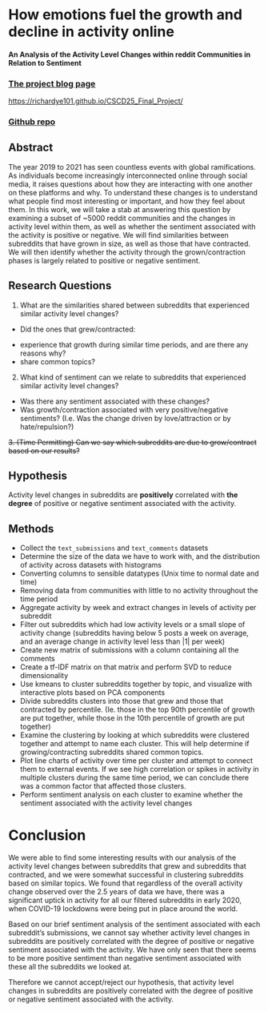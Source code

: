 # How emotions fuel the growth and decline in activity online
#### An Analysis of the Activity Level Changes within reddit Communities in Relation to Sentiment

### [The project blog page]("https://richardye101.github.io/CSCD25-Final-Project/")  
https://richardye101.github.io/CSCD25_Final_Project/

### [Github repo]("https://github.com/richardye101/CSCD25-Final-Project")

## Abstract
The year 2019 to 2021 has seen countless events with global ramifications. As individuals become increasingly interconnected online through social media, it raises questions about how they are interacting with one another on these platforms and why. To understand these changes is to understand what people find most interesting or important, and how they feel about them. In this work, we will take a stab at answering this question by examining a subset of ~5000 reddit communities and the changes in activity level within them, as well as whether the sentiment associated with the activity is positive or negative. We will find similarities between subreddits that have grown in size, as well as those that have contracted. We will then identify whether the activity through the grown/contraction phases is largely related to positive or negative sentiment.

## Research Questions
1. What are the similarities shared between subreddits that experienced similar activity level changes?  
  * Did the ones that grew/contracted:
  - experience that growth during similar time periods, and are there any reasons why?  
  - share common topics?
  2. What kind of sentiment can we relate to subreddits that experienced similar activity level changes?  
  * Was there any sentiment associated with these changes?  
  * Was growth/contraction associated with very positive/negative sentiments? (I.e. Was the change driven by love/attraction or by hate/repulsion?)  
  
~~3. (Time Permitting) Can we say which subreddits are due to grow/contract based on our results?~~
  
## Hypothesis
  Activity level changes in subreddits are **positively** correlated with **the degree** of positive or negative sentiment associated with the activity.

## Methods
- Collect the `text_submissions` and `text_comments` datasets
- Determine the size of the data we have to work with, and the distribution of activity across datasets with histograms
- Converting columns to sensible datatypes (Unix time to normal date and time)
- Removing data from communities with little to no activity throughout the time period
- Aggregate activity by week and extract changes in levels of activity per subreddit
- Filter out subreddits which had low activity levels or a small slope of activity change (subreddits having below 5 posts a week on average, and an average change in activity level less than |1| per week)
- Create new matrix of submissions with a column containing all the comments
- Create a tf-IDF matrix on that matrix and perform SVD to reduce dimensionality
- Use kmeans to cluster subreddits together by topic, and visualize with interactive plots based on PCA components
- Divide subreddits clusters into those that grew and those that contracted by percentile. (Ie. those in the top 90th percentile of growth are put together, while those in the 10th percentile of growth are put together)
- Examine the clustering by looking at which subreddits were clustered together and attempt to name each cluster. This will help determine if growing/contracting subreddits shared common topics.
- Plot line charts of activity over time per cluster and attempt to connect them to external events. If we see high correlation or spikes in activity in multiple clusters during the same time period, we can conclude there was a common factor that affected those clusters. 
- Perform sentiment analysis on each cluster to examine whether the sentiment associated with the activity level changes

# Conclusion

We were able to find some interesting results with our analysis of the activity level changes between subreddits that grew and subreddits that contracted, and we were somewhat successful in clustering subreddits based on similar topics. We found that regardless of the overall activity change observed over the 2.5 years of data we have, there was a significant uptick in activity for all our filtered subreddits in early 2020, when COVID-19 lockdowns were being put in place around the world.

Based on our brief sentiment analysis of the sentiment associated with each subreddit’s submissions, we cannot say whether activity level changes in subreddits are positively correlated with the degree of positive or negative sentiment associated with the activity. We have only seen that there seems to be more positive sentiment than negative sentiment associated with these all the subreddits we looked at.

Therefore we cannot accept/reject our hypothesis, that activity level changes in subreddits are positively correlated with the degree of positive or negative sentiment associated with the activity.
